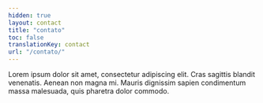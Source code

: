 ```yaml
---
hidden: true
layout: contact
title: "contato"
toc: false
translationKey: contact
url: "/contato/"
---
```


Lorem ipsum dolor sit amet, consectetur adipiscing elit. Cras sagittis blandit venenatis. Aenean non magna mi. Mauris dignissim sapien condimentum massa malesuada, quis pharetra dolor commodo. 
